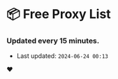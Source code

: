 # :package: Free Proxy List
### Updated every 15 minutes.

- Last updated: `2024-06-24 00:13`

:heart:
